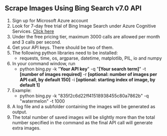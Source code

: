 ## Scrape Images Using Bing Search v7.0 API

1. Sign up for Microsoft Azure account
2. Look for 7-day free trial of Bing Image Search under Azure Cognitive Services. [Click here](https://azure.microsoft.com/en-us/services/cognitive-services/)
3. Under the free pricing tier, maximum 3000 calls are allowed per month and 3 calls per second.
4. Get your API keys. There should be two of them.
5. The following python libraries need to be installed:
   - requests, time, os, argparse, datetime, matplotlib, PIL, io and numpy
6. In your command window, run 
   - python bing.py -k "**Your API key**" -q "**[Your search term]**" -t **[number of images required]** -r **[optional: number of images per API call, by default 150]** -i **[optional: starting index of image, by default 1]**
7. Example:
   - python bing.py -k "835f2c6d22ff41518938455c80a7862b" -q "watermelon" -t 1000 
8. A log file and a subfolder containing the images will be generated as output.
9. The total number of saved images will be slightly more than the total number specified in the command as the final API call will generate extra images.